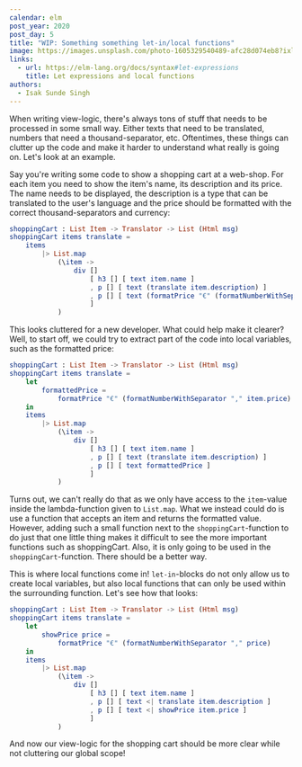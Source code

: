```yaml
---
calendar: elm
post_year: 2020
post_day: 5
title: "WIP: Something something let-in/local functions"
image: https://images.unsplash.com/photo-1605329540489-afc28d074eb8?ixlib=rb-1.2.1&ixid=eyJhcHBfaWQiOjEyMDd9&auto=format&fit=crop&w=1950&q=80
links:
  - url: https://elm-lang.org/docs/syntax#let-expressions
    title: Let expressions and local functions
authors:
  - Isak Sunde Singh
---
```

When writing view-logic, there's always tons of stuff that needs to be processed in some small way. Either texts that need to be translated, numbers that need a thousand-separator, etc. Oftentimes, these things can clutter up the code and make it harder to understand what really is going on. Let's look at an example.

Say you're writing some code to show a shopping cart at a web-shop. For each item you need to show the item's name, its description and its price. The name needs to be displayed, the description is a type that can be translated to the user's language and the price should be formatted with the correct thousand-separators and currency:

```elm
shoppingCart : List Item -> Translator -> List (Html msg)
shoppingCart items translate =
    items
        |> List.map
            (\item ->
                div []
                    [ h3 [] [ text item.name ]
                    , p [] [ text (translate item.description) ]
                    , p [] [ text (formatPrice "€" (formatNumberWithSeparator "," item.price)) ]
                    ]
            )
```

This looks cluttered for a new developer. What could help make it clearer? Well, to start off, we could try to extract part of the code into local variables, such as the formatted price:

```elm
shoppingCart : List Item -> Translator -> List (Html msg)
shoppingCart items translate =
    let
        formattedPrice =
            formatPrice "€" (formatNumberWithSeparator "," item.price)
    in
    items
        |> List.map
            (\item ->
                div []
                    [ h3 [] [ text item.name ]
                    , p [] [ text (translate item.description) ]
                    , p [] [ text formattedPrice ]
                    ]
            )
```

Turns out, we can't really do that as we only have access to the `item`-value inside the lambda-function given to `List.map`. What we instead could do is use a function that accepts an item and returns the formatted value. However, adding such a small function next to the `shoppingCart`-function to do just that one little thing makes it difficult to see the more important functions such as shoppingCart. Also, it is only going to be used in the `shoppingCart`-function. There should be a better way.

This is where local functions come in! `let-in`-blocks do not only allow us to create local variables, but also local functions that can only be used within the surrounding function. Let's see how that looks:

```elm
shoppingCart : List Item -> Translator -> List (Html msg)
shoppingCart items translate =
    let
        showPrice price =
            formatPrice "€" (formatNumberWithSeparator "," price)
    in
    items
        |> List.map
            (\item ->
                div []
                    [ h3 [] [ text item.name ]
                    , p [] [ text <| translate item.description ]
                    , p [] [ text <| showPrice item.price ]
                    ]
            )
```

And now our view-logic for the shopping cart should be more clear while not cluttering our global scope!
